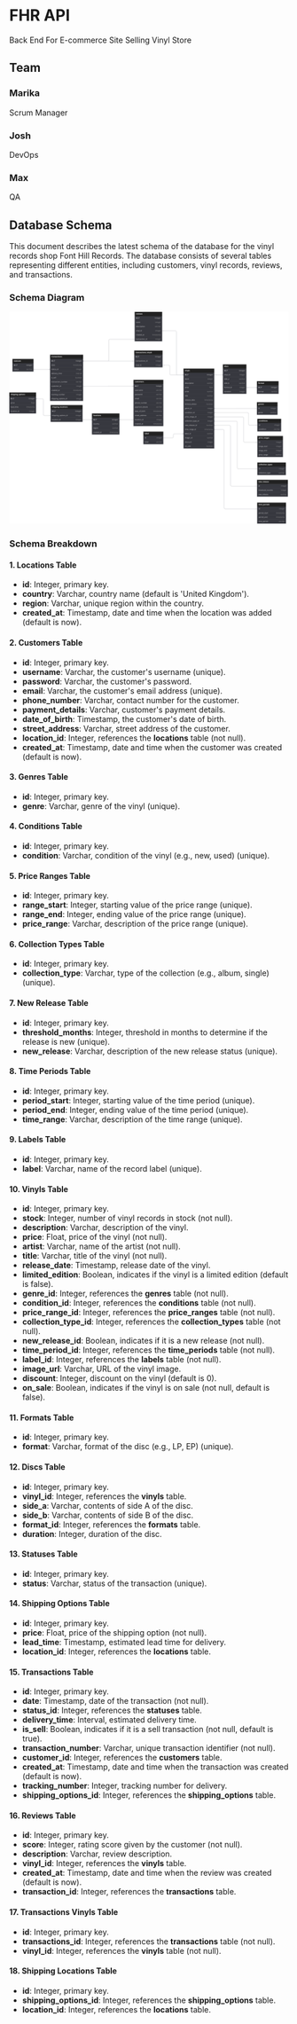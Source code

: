 # FHR API

Back End For E-commerce Site Selling Vinyl Store

## Team

### Marika
Scrum Manager

### Josh
DevOps

### Max
QA

## Database Schema

This document describes the latest schema of the database for the vinyl records shop Font Hill Records. The database consists of several tables representing different entities, including customers, vinyl records, reviews, and transactions.

### Schema Diagram

![database schema](./docs/database-schema.svg)

### Schema Breakdown

#### 1. Locations Table
- **id**: Integer, primary key.
- **country**: Varchar, country name (default is 'United Kingdom').
- **region**: Varchar, unique region within the country.
- **created_at**: Timestamp, date and time when the location was added (default is now).

#### 2. Customers Table
- **id**: Integer, primary key.
- **username**: Varchar, the customer's username (unique).
- **password**: Varchar, the customer's password.
- **email**: Varchar, the customer's email address (unique).
- **phone_number**: Varchar, contact number for the customer.
- **payment_details**: Varchar, customer's payment details.
- **date_of_birth**: Timestamp, the customer's date of birth.
- **street_address**: Varchar, street address of the customer.
- **location_id**: Integer, references the **locations** table (not null).
- **created_at**: Timestamp, date and time when the customer was created (default is now).

#### 3. Genres Table
- **id**: Integer, primary key.
- **genre**: Varchar, genre of the vinyl (unique).

#### 4. Conditions Table
- **id**: Integer, primary key.
- **condition**: Varchar, condition of the vinyl (e.g., new, used) (unique).

#### 5. Price Ranges Table
- **id**: Integer, primary key.
- **range_start**: Integer, starting value of the price range (unique).
- **range_end**: Integer, ending value of the price range (unique).
- **price_range**: Varchar, description of the price range (unique).

#### 6. Collection Types Table
- **id**: Integer, primary key.
- **collection_type**: Varchar, type of the collection (e.g., album, single) (unique).

#### 7. New Release Table
- **id**: Integer, primary key.
- **threshold_months**: Integer, threshold in months to determine if the release is new (unique).
- **new_release**: Varchar, description of the new release status (unique).

#### 8. Time Periods Table
- **id**: Integer, primary key.
- **period_start**: Integer, starting value of the time period (unique).
- **period_end**: Integer, ending value of the time period (unique).
- **time_range**: Varchar, description of the time range (unique).

#### 9. Labels Table
- **id**: Integer, primary key.
- **label**: Varchar, name of the record label (unique).

#### 10. Vinyls Table
- **id**: Integer, primary key.
- **stock**: Integer, number of vinyl records in stock (not null).
- **description**: Varchar, description of the vinyl.
- **price**: Float, price of the vinyl (not null).
- **artist**: Varchar, name of the artist (not null).
- **title**: Varchar, title of the vinyl (not null).
- **release_date**: Timestamp, release date of the vinyl.
- **limited_edition**: Boolean, indicates if the vinyl is a limited edition (default is false).
- **genre_id**: Integer, references the **genres** table (not null).
- **condition_id**: Integer, references the **conditions** table (not null).
- **price_range_id**: Integer, references the **price_ranges** table (not null).
- **collection_type_id**: Integer, references the **collection_types** table (not null).
- **new_release_id**: Boolean, indicates if it is a new release (not null).
- **time_period_id**: Integer, references the **time_periods** table (not null).
- **label_id**: Integer, references the **labels** table (not null).
- **image_url**: Varchar, URL of the vinyl image.
- **discount**: Integer, discount on the vinyl (default is 0).
- **on_sale**: Boolean, indicates if the vinyl is on sale (not null, default is false).

#### 11. Formats Table
- **id**: Integer, primary key.
- **format**: Varchar, format of the disc (e.g., LP, EP) (unique).

#### 12. Discs Table
- **id**: Integer, primary key.
- **vinyl_id**: Integer, references the **vinyls** table.
- **side_a**: Varchar, contents of side A of the disc.
- **side_b**: Varchar, contents of side B of the disc.
- **format_id**: Integer, references the **formats** table.
- **duration**: Integer, duration of the disc.

#### 13. Statuses Table
- **id**: Integer, primary key.
- **status**: Varchar, status of the transaction (unique).

#### 14. Shipping Options Table
- **id**: Integer, primary key.
- **price**: Float, price of the shipping option (not null).
- **lead_time**: Timestamp, estimated lead time for delivery.
- **location_id**: Integer, references the **locations** table.

#### 15. Transactions Table
- **id**: Integer, primary key.
- **date**: Timestamp, date of the transaction (not null).
- **status_id**: Integer, references the **statuses** table.
- **delivery_time**: Interval, estimated delivery time.
- **is_sell**: Boolean, indicates if it is a sell transaction (not null, default is true).
- **transaction_number**: Varchar, unique transaction identifier (not null).
- **customer_id**: Integer, references the **customers** table.
- **created_at**: Timestamp, date and time when the transaction was created (default is now).
- **tracking_number**: Integer, tracking number for delivery.
- **shipping_options_id**: Integer, references the **shipping_options** table.

#### 16. Reviews Table
- **id**: Integer, primary key.
- **score**: Integer, rating score given by the customer (not null).
- **description**: Varchar, review description.
- **vinyl_id**: Integer, references the **vinyls** table.
- **created_at**: Timestamp, date and time when the review was created (default is now).
- **transaction_id**: Integer, references the **transactions** table.

#### 17. Transactions Vinyls Table
- **id**: Integer, primary key.
- **transactions_id**: Integer, references the **transactions** table (not null).
- **vinyl_id**: Integer, references the **vinyls** table (not null).

#### 18. Shipping Locations Table
- **id**: Integer, primary key.
- **shipping_options_id**: Integer, references the **shipping_options** table.
- **location_id**: Integer, references the **locations** table.